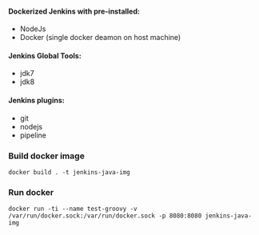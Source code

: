 #### Dockerized Jenkins with pre-installed:
- NodeJs 
- Docker (single docker deamon on host machine) 

#### Jenkins Global Tools:
- jdk7
- jdk8

#### Jenkins plugins:
- git
- nodejs
- pipeline 

### Build docker image

`docker build . -t jenkins-java-img`

### Run docker

`docker run -ti --name test-groovy -v /var/run/docker.sock:/var/run/docker.sock -p 8080:8080 jenkins-java-img`
